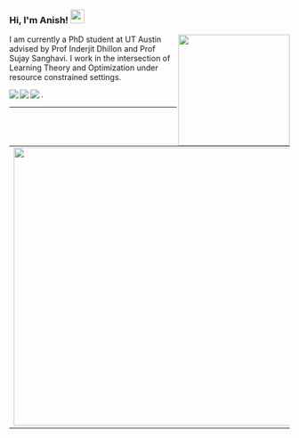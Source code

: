 ### Hi, I'm Anish! <img src="https://media.giphy.com/media/hvRJCLFzcasrR4ia7z/giphy.gif" width="25px">
<img align="right" src="https://github.com/rajput2107/rajput2107/blob/master/Assets/Developer.gif" width='200'/>

I am currently a PhD student at UT Austin advised by Prof Inderjit Dhillon and Prof Sujay Sanghavi. I work in the intersection of Learning Theory and Optimization under resource constrained settings. 

<a href="https://www.linkedin.com/in/anish-acharya-a98a9383/"><img align="left" src="https://img.shields.io/badge/LinkedIn-0A66C2?&style=for-the-badge&logo=LinkedIn&logoColor=white" /></a>
<a href="https://scholar.google.com/citations?hl=en&user=uBmgGMAAAAAJ&view_op=list_works&sortby=pubdate"><img align="left" src="https://img.shields.io/badge/Gooogle Scholar-1DA1F2?&style=for-the-badge&logo=googlescholar&logoColor=white" /></a>
<a href="https://www.instagram.com/anishacharya91"><img align="left" src="https://img.shields.io/badge/Instagram-E4405F?&style=for-the-badge&logo=Instagram&logoColor=white" /></a>.  


------------------------   

<center>
  <table>
    <tr>
        <td><img width="500px" align="left" src="https://github-readme-streak-stats.herokuapp.com?user=anishacharya&theme=dark&hide_border=true&date_format=j%20M%5B%20Y%5D" /></td>
        <td><img width="500px" align="left" src="https://github-readme-stats.vercel.app/api?username=anishacharya&count_private=true&show_icons=true&theme=github_dark" /></td>
    </tr>   
  </table>
</center>
<!-- 
[![GitHub Streak](https://github-readme-streak-stats.herokuapp.com?user=anishacharya&theme=dark&hide_border=true&date_format=j%20M%5B%20Y%5D)](https://git.io/streak-stats)
![GitHub Stats](https://github-readme-stats.vercel.app/api?username=anishacharya&count_private=true&show_icons=true&theme=github_dark)
<p align="left"> <img src="https://komarev.com/ghpvc/?username=anishacharya&label=Profile%20views&color=0e75b6&style=flat" alt="anishacharya" /> </p> -->






